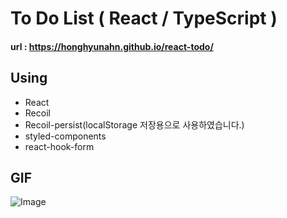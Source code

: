 # To Do List ( React / TypeScript )

#### url : https://honghyunahn.github.io/react-todo/

## Using

- React
- Recoil
- Recoil-persist(localStorage 저장용으로 사용하였습니다.)
- styled-components
- react-hook-form

## GIF

![Image](https://github.com/user-attachments/assets/5afa282c-f0a1-4539-b7a0-031cb0784f1b)
